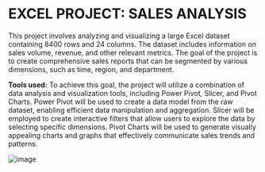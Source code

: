 # EXCEL PROJECT: SALES ANALYSIS
This project involves analyzing and visualizing a large Excel dataset containing 8400 rows and 24 columns. The dataset includes information on sales volume, revenue, and other relevant metrics. The goal of the project is to create comprehensive sales reports that can be segmented by various dimensions, such as time, region, and department.

**Tools used:** To achieve this goal, the project will utilize a combination of data analysis and visualization tools, including Power Pivot, Slicer, and Pivot Charts. Power Pivot will be used to create a data model from the raw dataset, enabling efficient data manipulation and aggregation. Slicer will be employed to create interactive filters that allow users to explore the data by selecting specific dimensions. Pivot Charts will be used to generate visually appealing charts and graphs that effectively communicate sales trends and patterns.


![image](https://github.com/user-attachments/assets/b55c4ea0-fdf4-4a73-b65b-ec2204587542)
